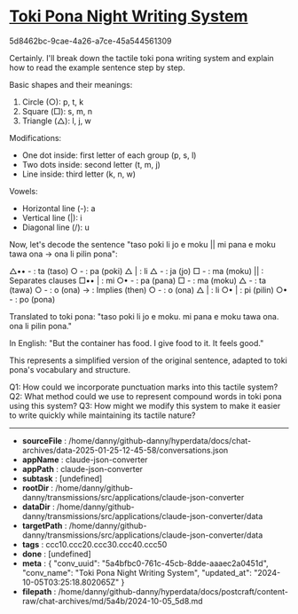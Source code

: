 # [Toki Pona Night Writing System](https://claude.ai/chat/5a4bfbc0-761c-45cb-8dde-aaaec2a0451d)

5d8462bc-9cae-4a26-a7ce-45a544561309

 Certainly. I'll break down the tactile toki pona writing system and explain how to read the example sentence step by step.

Basic shapes and their meanings:

1. Circle (○): p, t, k
2. Square (□): s, m, n
3. Triangle (△): l, j, w

Modifications:
- One dot inside: first letter of each group (p, s, l)
- Two dots inside: second letter (t, m, j)
- Line inside: third letter (k, n, w)

Vowels:
- Horizontal line (-): a
- Vertical line (|): i
- Diagonal line (/): u

Now, let's decode the sentence "taso poki li jo e moku || mi pana e moku tawa ona → ona li pilin pona":

△•• -  : ta (taso)
○ -    : pa (poki)
△ |    : li
△ -    : ja (jo)
□ -    : ma (moku)
||      : Separates clauses
□•• |  : mi
○• -   : pa (pana)
□ -    : ma (moku)
△ -    : ta (tawa)
○ -    : o (ona)
→       : Implies (then)
○ -    : o (ona)
△ |    : li
○• |   : pi (pilin)
○• -   : po (pona)

Translated to toki pona: "taso poki li jo e moku. mi pana e moku tawa ona. ona li pilin pona."

In English: "But the container has food. I give food to it. It feels good."

This represents a simplified version of the original sentence, adapted to toki pona's vocabulary and structure.

Q1: How could we incorporate punctuation marks into this tactile system?
Q2: What method could we use to represent compound words in toki pona using this system?
Q3: How might we modify this system to make it easier to write quickly while maintaining its tactile nature?

---

* **sourceFile** : /home/danny/github-danny/hyperdata/docs/chat-archives/data-2025-01-25-12-45-58/conversations.json
* **appName** : claude-json-converter
* **appPath** : claude-json-converter
* **subtask** : [undefined]
* **rootDir** : /home/danny/github-danny/transmissions/src/applications/claude-json-converter
* **dataDir** : /home/danny/github-danny/transmissions/src/applications/claude-json-converter/data
* **targetPath** : /home/danny/github-danny/transmissions/src/applications/claude-json-converter/data
* **tags** : ccc10.ccc20.ccc30.ccc40.ccc50
* **done** : [undefined]
* **meta** : {
  "conv_uuid": "5a4bfbc0-761c-45cb-8dde-aaaec2a0451d",
  "conv_name": "Toki Pona Night Writing System",
  "updated_at": "2024-10-05T03:25:18.802065Z"
}
* **filepath** : /home/danny/github-danny/hyperdata/docs/postcraft/content-raw/chat-archives/md/5a4b/2024-10-05_5d8.md